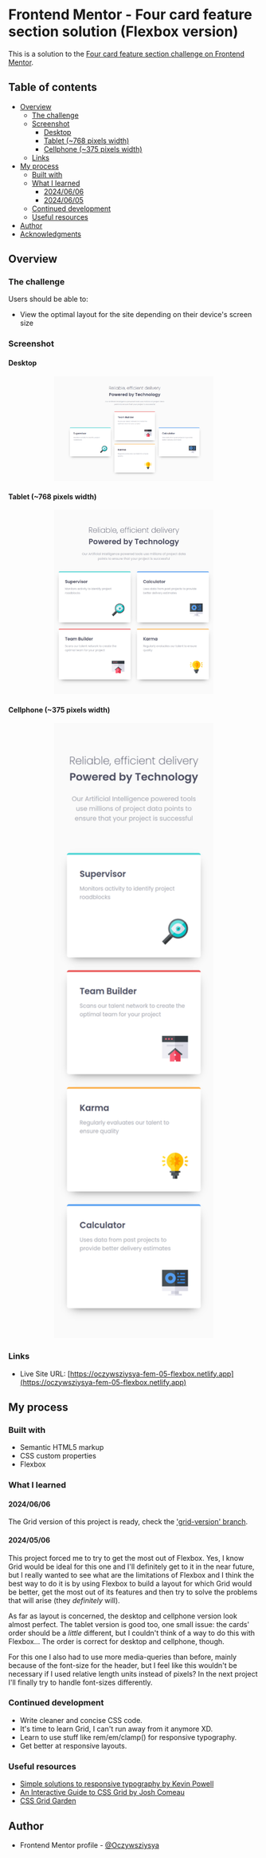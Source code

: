 # Frontend Mentor - Four card feature section solution (Flexbox version)

This is a solution to the [Four card feature section challenge on Frontend Mentor](https://www.frontendmentor.io/challenges/four-card-feature-section-weK1eFYK).
## Table of contents

- [Overview](#overview)
  - [The challenge](#the-challenge)
  - [Screenshot](#screenshot)
    - [Desktop](#desktop)
    - [Tablet (~768 pixels width)](#tablet-768-pixels-width)
    - [Cellphone (~375 pixels width)](#cellphone-375-pixels-width)
  - [Links](#links)
- [My process](#my-process)
  - [Built with](#built-with)
  - [What I learned](#what-i-learned)
    - [2024/06/06](#20240606)
    - [2024/06/05](#20240605)
  - [Continued development](#continued-development)
  - [Useful resources](#useful-resources)
- [Author](#author)
- [Acknowledgments](#acknowledgments)

## Overview

### The challenge

Users should be able to:

- View the optimal layout for the site depending on their device's screen size

### Screenshot

#### Desktop
<div align="center"><img src="./screenshots/screenshot-desktop.png" width="320" /></div>

#### Tablet (~768 pixels width)
<div align="center"><img src="./screenshots/screenshot-tablet.png" width="320" /></div>

#### Cellphone (~375 pixels width)
<div align="center"><img src="./screenshots/screenshot-cellphone.png" width="320" /></div>

### Links

- Live Site URL: [https://oczywsziysya-fem-05-flexbox.netlify.app](https://oczywsziysya-fem-05-flexbox.netlify.app)

## My process

### Built with

- Semantic HTML5 markup
- CSS custom properties
- Flexbox

### What I learned

#### 2024/06/06
The Grid version of this project is ready, check the ['grid-version' branch](https://github.com/Oczywsziysya/fem-four-card-feature-section/tree/grid-version).

#### 2024/05/06

This project forced me to try to get the most out of Flexbox. Yes, I know Grid would be ideal for this one and I'll definitely get to it in the near future, but I really wanted to see what are the limitations of Flexbox and I think the best way to do it is by using Flexbox to build a layout for which Grid would be better, get the most out of its features and then try to solve the problems that will arise (they *definitely* will).

As far as layout is concerned, the desktop and cellphone version look almost perfect. The tablet version is good too, one small issue: the cards' order should be a *little* different, but I couldn't think of a way to do this with Flexbox... The order is correct for desktop and cellphone, though.

For this one I also had to use more media-queries than before, mainly because of the font-size for the header, but I feel like this wouldn't be necessary if I used relative length units instead of pixels? In the next project I'll finally try to handle font-sizes differently.

### Continued development

* Write cleaner and concise CSS code.
* It's time to learn Grid, I can't run away from it anymore XD.
* Learn to use stuff like rem/em/clamp() for responsive typography.
* Get better at responsive layouts.

### Useful resources

- [Simple solutions to responsive typography by Kevin Powell](https://www.youtube.com/watch?v=wARbgs5Fmuw&ab_channel=KevinPowell)
- [An Interactive Guide to CSS Grid by Josh Comeau](https://www.joshwcomeau.com/css/interactive-guide-to-grid/)
- [CSS Grid Garden](https://cssgridgarden.com/)

## Author

- Frontend Mentor profile - [@Oczywsziysya](https://www.frontendmentor.io/profile/Oczywsziysya)

